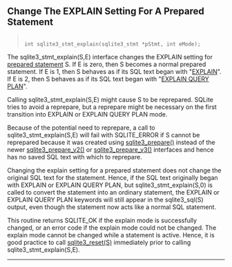 ## Change The EXPLAIN Setting For A Prepared Statement




> ```
> 
> int sqlite3_stmt_explain(sqlite3_stmt *pStmt, int eMode);
> 
> ```



The sqlite3\_stmt\_explain(S,E) interface changes the EXPLAIN
setting for [prepared statement](#sqlite3_stmt) S. If E is zero, then S becomes
a normal prepared statement. If E is 1, then S behaves as if
its SQL text began with "[EXPLAIN](lang_explain.html)". If E is 2, then S behaves as if
its SQL text began with "[EXPLAIN QUERY PLAN](eqp.html)".


Calling sqlite3\_stmt\_explain(S,E) might cause S to be reprepared.
SQLite tries to avoid a reprepare, but a reprepare might be necessary
on the first transition into EXPLAIN or EXPLAIN QUERY PLAN mode.


Because of the potential need to reprepare, a call to
sqlite3\_stmt\_explain(S,E) will fail with SQLITE\_ERROR if S cannot be
reprepared because it was created using [sqlite3\_prepare()](#sqlite3_prepare) instead of
the newer [sqlite3\_prepare\_v2()](#sqlite3_prepare) or [sqlite3\_prepare\_v3()](#sqlite3_prepare) interfaces and
hence has no saved SQL text with which to reprepare.


Changing the explain setting for a prepared statement does not change
the original SQL text for the statement. Hence, if the SQL text originally
began with EXPLAIN or EXPLAIN QUERY PLAN, but sqlite3\_stmt\_explain(S,0\)
is called to convert the statement into an ordinary statement, the EXPLAIN
or EXPLAIN QUERY PLAN keywords will still appear in the sqlite3\_sql(S)
output, even though the statement now acts like a normal SQL statement.


This routine returns SQLITE\_OK if the explain mode is successfully
changed, or an error code if the explain mode could not be changed.
The explain mode cannot be changed while a statement is active.
Hence, it is good practice to call [sqlite3\_reset(S)](#sqlite3_reset)
immediately prior to calling sqlite3\_stmt\_explain(S,E).




---


